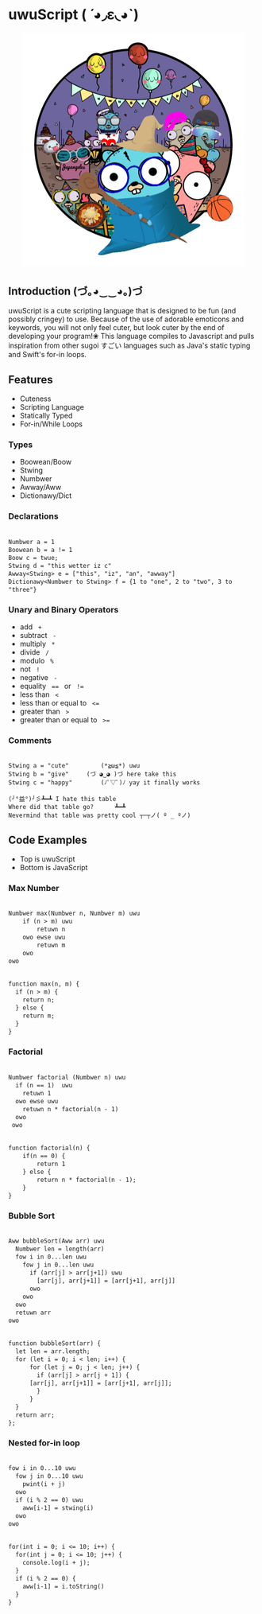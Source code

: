 # uwuScript ( ́ ◕◞ε◟◕`)

<p align="center"><img src="./images/logo_transparent_background.png" alt="uwuScript logo" width="450"/></p>

## Introduction (づ｡◕‿‿◕｡)づ
uwuScript is a cute scripting language that is designed to be fun (and possibly cringey) to use. Because of the use of adorable emoticons and keywords, you will not only feel cuter, but look cuter by the end of developing your program!❀ This language compiles to Javascript and pulls inspiration from other sugoi すごい languages such as Java's static typing and Swift's for-in loops. 

## Features
* Cuteness
* Scripting Language
* Statically Typed
* For-in/While Loops

### Types
* Boowean/Boow
* Stwing
* Numbwer
* Awway/Aww
* Dictionawy/Dict

### Declarations
<pre><code>
Numbwer a = 1
Boowean b = a != 1
Boow c = twue;
Stwing d = "this wetter iz c"
Awway&lt;Stwing&gt; e = ["this", "iz", "an", "awway"]
Dictionawy&lt;Numbwer to Stwing&gt; f = {1 to "one", 2 to "two", 3 to "three"}
</code></pre>

### Unary and Binary Operators
* add <code> + </code>
* subtract <code> - </code>
* multiply <code> * </code>
* divide <code> / </code>
* modulo <code> % </code>
* not <code> ! </code>
* negative <code> - </code>
* equality <code> == </code> or <code> != </code>
* less than <code> < </code>
* less than or equal to <code> <= </code>
* greater than <code> > </code>
* greater than or equal to <code> >= </code>

### Comments
<pre><code> 
Stwing a = "cute"         (*≧ω≦*) uwu
Stwing b = "give" 	  (づ ◕‿◕ )づ here take this
Stwing c = "happy"        (ﾉﾟ▽ﾟ)ﾉ yay it finally works

(╯°益°)╯彡┻━┻ I hate this table
Where did that table go?      ┻━┻
Nevermind that table was pretty cool ┬─┬ノ( º _ ºノ)
</code></pre>
## Code Examples
* Top is uwuScript
* Bottom is JavaScript

### Max Number
<pre><code>
Numbwer max(Numbwer n, Numbwer m) uwu
	if (n > m) uwu
    	retuwn n
    owo ewse uwu
    	retuwn m
    owo
owo
</code></pre>

<pre><code>
function max(n, m) {
  if (n > m) {
    return n;
  } else {
    return m;
  }
}
</code></pre>

### Factorial
<pre><code>
Numbwer factorial (Numbwer n) uwu
  if (n == 1)  uwu 
    retuwn 1
  owo ewse uwu
    retuwn n * factorial(n - 1)
  owo
 owo
</code></pre>

<pre><code>
function factorial(n) {
    if(n == 0) {
        return 1
    } else {
        return n * factorial(n - 1);
    }
}
</code></pre>

### Bubble Sort
<pre><code>
Aww<Numbwer> bubbleSort(Aww<Numbwer> arr) uwu 
  Numbwer len = length(arr)
  fow i in 0...len uwu 
    fow j in 0...len uwu
      if (arr[j] > arr[j+1]) uwu
        [arr[j], arr[j+1]] = [arr[j+1], arr[j]]
      owo
    owo
  owo
  retuwn arr
owo
</pre></code>

<pre><code>
function bubbleSort(arr) {
  let len = arr.length;
  for (let i = 0; i < len; i++) {
      for (let j = 0; j < len; j++) {
        if (arr[j] > arr[j + 1]) {
 	  [arr[j], arr[j+1]] = [arr[j+1], arr[j]];
        }
      }
  }
  return arr;
};
</pre></code>
### Nested for-in loop
<pre><code>
fow i in 0...10 uwu
  fow j in 0...10 uwu
    pwint(i + j)
  owo
  if (i % 2 == 0) uwu
    aww[i-1] = stwing(i)
  owo
owo
</code></pre>

<pre><code>
for(int i = 0; i <= 10; i++) {
  for(int j = 0; i <= 10; j++) {
    console.log(i + j);
  }
  if (i % 2 == 0) {
    aww[i-1] = i.toString()
  }
}
</code></pre>

